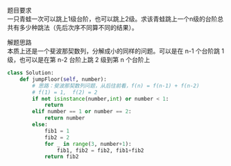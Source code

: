 
题目要求  
一只青蛙一次可以跳上1级台阶，也可以跳上2级。求该青蛙跳上一个n级的台阶总共有多少种跳法（先后次序不同算不同的结果）。  


解题思路  
本质上还是一个斐波那契数列，分解成小的同样的问题。可以是在 n-1 个台阶跳 1 级，也可以是在第 n-2 台阶上跳 2 级到第 n 个台阶上    


```python  
class Solution:
    def jumpFloor(self, number):
        # 思路：斐波那契数列问题，从后往前看，f(n) = f(n-1) + f(n-2)
        # f(1) = 1,  f(2) = 2 
        if not isinstance(number,int) or number < 1:
            return 
        elif number == 1 or number == 2:
            return number 
        else:
            fib1 = 1 
            fib2 = 2 
            for _ in range(3, number+1):
                fib1, fib2 = fib2, fib1+fib2  
            return fib2         
```  
